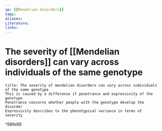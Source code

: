 ```yaml
---
up: [[Mendelian disorders]]
tags:
aliases:
Literature:
links:
---
```

# The severity of [[Mendelian disorders]] can vary across individuals of the same genotype
```ad-note
title: The severity of mendelian disorders can vary across individuals of the same genotype
This is caused by a difference if penetrance and expressivity of the genotype
Penetrance concerns whether people with the genotype develop the disorder
Expressivity describes to the phenotypical variance in terms of severity
```

^98fe99
